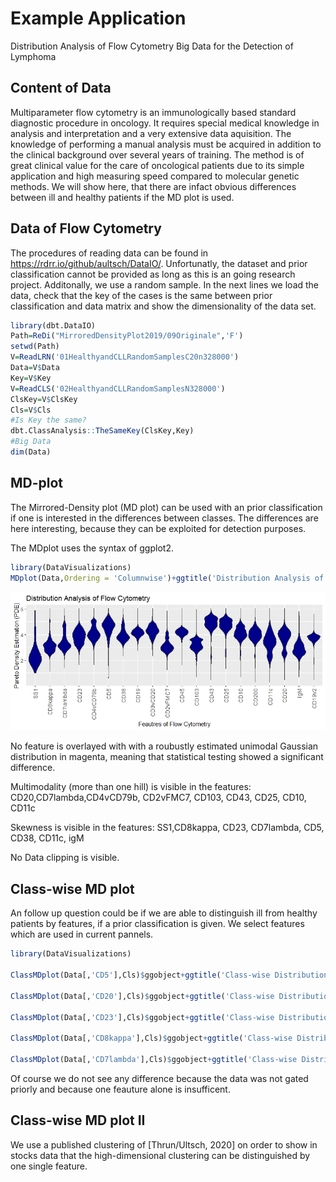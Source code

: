 # Example Application

Distribution Analysis of Flow Cytometry Big Data for the Detection of Lymphoma


## Content of Data

Multiparameter flow cytometry is an immunologically based standard diagnostic procedure in oncology. It requires special medical knowledge in analysis and interpretation and a very extensive data aquisition. The knowledge of performing a manual analysis must be acquired in addition to the clinical background over several years of training. The method is of great clinical value for the care of oncological patients due to its simple application and high measuring speed compared to molecular genetic methods. We will show here, that there are infact obvious differences between ill and healthy patients if the MD plot is used.

## Data of Flow Cytometry
The procedures of reading data can be found in https://rdrr.io/github/aultsch/DataIO/. Unfortunatly, the dataset and prior classification cannot be provided as long as this is an going research project. Additonally, we use a random sample. In the next lines we load the data, check that the key of the cases is the same between prior classification and data matrix and show the dimensionality of the data set. 

```r
library(dbt.DataIO)
Path=ReDi("MirroredDensityPlot2019/09Originale",'F')
setwd(Path)
V=ReadLRN('01HealthyandCLLRandomSamplesC20n328000')
Data=V$Data
Key=V$Key
V=ReadCLS('02HealthyandCLLRandomSamplesN328000')
ClsKey=V$ClsKey
Cls=V$Cls
#Is Key the same?
dbt.ClassAnalysis::TheSameKey(ClsKey,Key)
#Big Data
dim(Data)
```

## MD-plot

The Mirrored-Density plot (MD plot) can be used with an prior classification if one is interested in the differences between classes. The differences are here interesting, because they can be exploited for detection purposes.

The MDplot uses the syntax of ggplot2.

```r
library(DataVisualizations)
MDplot(Data,Ordering = 'Columnwise')+ggtitle('Distribution Analysis of Flow Cytometry')+xlab('Feautres of Flow Cytometry')+ylab('Pareto Density Estimation (PDE)')
```
![](FuerDoku/FlowCyotometry.jpeg)

No feature is overlayed with with a roubustly estimated unimodal Gaussian distribution  in magenta, meaning that statistical testing showed a significant difference.

Multimodality (more than one hill) is visible in the features: CD20,CD7lambda,CD4vCD79b, CD2vFMC7, CD103, CD43, CD25, CD10, CD11c

Skewness is visible in the features: SS1,CD8kappa, CD23, CD7lambda, CD5, CD38, CD11c, igM

No Data clipping is visible.

## Class-wise MD plot
An follow up question could be if we are able to distinguish ill from healthy patients by features, if a prior classification is given.
We select features which are used in current pannels. 

```r
library(DataVisualizations)

ClassMDplot(Data[,'CD5'],Cls)$ggobject+ggtitle('Class-wise Distribution Analysis of Flow Cytometry Feature')+xlab('CD5')+ylab('Pareto Density Estimation (PDE)')

ClassMDplot(Data[,'CD20'],Cls)$ggobject+ggtitle('Class-wise Distribution Analysis of Flow Cytometry Feature')+xlab('CD20')+ylab('Pareto Density Estimation (PDE)')

ClassMDplot(Data[,'CD23'],Cls)$ggobject+ggtitle('Class-wise Distribution Analysis of Flow Cytometry Feature')+xlab('CD23')+ylab('Pareto Density Estimation (PDE)')

ClassMDplot(Data[,'CD8kappa'],Cls)$ggobject+ggtitle('Class-wise Distribution Analysis of Flow Cytometry Feature')+xlab('Kappa')+ylab('Pareto Density Estimation (PDE)')

ClassMDplot(Data[,'CD7lambda'],Cls)$ggobject+ggtitle('Class-wise Distribution Analysis of Flow Cytometry Feature')+xlab('Lambda')+ylab('Pareto Density Estimation (PDE)')

```

Of course we do not see any difference because the data was not gated priorly and because one feauture alone is insufficent.

## Class-wise MD plot II

We use a published clustering of [Thrun/Ultsch, 2020] on order to show in stocks data that the high-dimensional clustering can be distinguished by one single feature.

```{r}


```
